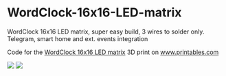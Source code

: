 # WordClock-16x16-LED-matrix

WordClock 16x16 LED matrix, super easy build, 3 wires to solder only. Telegram, smart home and ext. events integration

Code for the <a href="https://www.printables.com/model/282751-wordclock-16x16-led-matrix">WordClock 16x16 LED matrix</a> 3D print on <a href="https://www.printables.com">www.printables.com</a>

<img src="./CFED30D8-7587-4105-BF1A-866A40BA4E86.jpeg">
<img src="./CFED30D8-7587-4105-BF1A-866A40BA4E86.jpeg">
